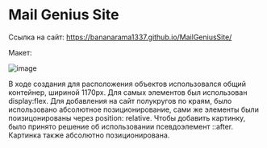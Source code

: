 # Mail Genius Site

Ссылка на сайт: https://bananarama1337.github.io/MailGeniusSite/

Макет: 

![image](https://user-images.githubusercontent.com/105264076/199694543-53079da2-aaac-462d-b94b-31433ec01b67.png)

В ходе создания для расположения объектов использовался общий контейнер, шириной 1170px.
Для самых элементов был использован display:flex.
Для добавления на сайт полукругов по краям, было использовано абсолютное позиционирование, сами же элементы были поизицонированы через position: relative.
Чтобы добавить картинку, было принято решение об использовании псевдоэлемент ::after. Картинка также абсолютно позиционирована.
